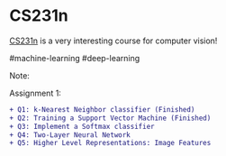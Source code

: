 # CS231n

[CS231n](http://cs231n.stanford.edu) is a very interesting course for computer vision!

#machine-learning #deep-learning

Note:

Assignment 1:
```diff
+ Q1: k-Nearest Neighbor classifier (Finished)
+ Q2: Training a Support Vector Machine (Finished)
+ Q3: Implement a Softmax classifier
+ Q4: Two-Layer Neural Network
+ Q5: Higher Level Representations: Image Features
```

